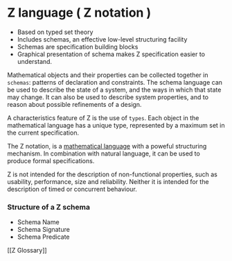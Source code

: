 # Z language ( Z notation )

- Based on typed set theory
- Includes schemas, an effective low-level structuring facility
- Schemas are specification building blocks
- Graphical presentation of schema makes Z specification easier to understand.

Mathematical objects and their properties can be collected together in `schemas`: patterns of declaration and constraints. The schema language can be used to describe the state of a system, and the ways in which that state may change. It can also be used to describe system properties, and to reason about possible refinements of a design.

A characteristics feature of Z is the use of `types`. Each object in the mathematical language has a unique type, represented by a maximum set in the current specification. 

The Z notation, is a [mathematical language](Index%20(Mathematicals).md) with a poweful structuring mechanism. In combination with natural language, it can be used to produce formal specifications. 

Z is not intended for the description of non-functional properties, such as usability, performance, size and reliability. Neither it is intended for the description of timed or concurrent behaviour. 

### Structure of a Z schema

- Schema Name 
- Schema Signature
- Schema Predicate

[[Z Glossary]]